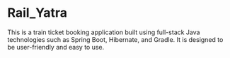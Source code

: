 # Rail_Yatra
This is a train ticket booking application built using full-stack Java technologies such as Spring Boot, Hibernate, and Gradle. It is designed to be user-friendly and easy to use.

